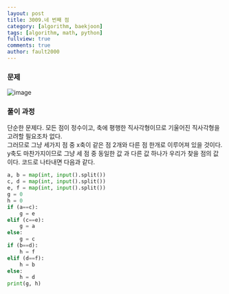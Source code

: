```yaml
---
layout: post
title: 3009.네 번째 점
category: [algorithm, baekjoon]
tags: [algorithm, math, python]
fullview: true
comments: true
author: fault2000
---
```

<h3>문제</h3>

![image](https://user-images.githubusercontent.com/73513005/148473194-a5fcd897-a072-4bcb-96a6-ac7f4b9a263c.png)

<h3>풀이 과정</h3>
단순한 문제다. 모든 점이 정수이고, 축에 평행한 직사각형이므로 기울어진 직사각형을 고려할 필요조차 없다.<br>
그러므로 그냥 세가지 점 중 x축이 같은 점 2개와 다른 점 한개로 이루어져 있을 것이다. y축도 마찬가지이므로 그냥 세 점 중 동일한 값 과 다른 값 하나가 우리가 찾을 점의 값이다. 코드로 나타내면 다음과 같다.

```python
a, b = map(int, input().split())
c, d = map(int, input().split())
e, f = map(int, input().split())
g = 0 
h = 0
if (a==c):
    g = e
elif (c==e):
    g = a
else:
    g = c
if (b==d):
    h = f
elif (d==f):
    h = b
else:
    h = d
print(g, h)
```